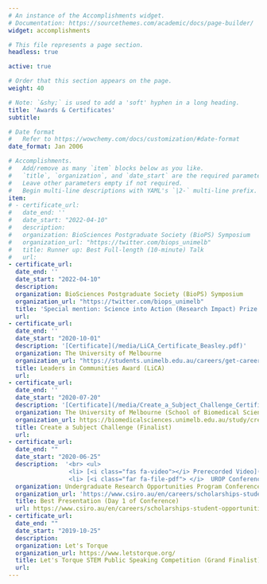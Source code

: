```yaml
---
# An instance of the Accomplishments widget.
# Documentation: https://sourcethemes.com/academic/docs/page-builder/
widget: accomplishments

# This file represents a page section.
headless: true

active: true

# Order that this section appears on the page.
weight: 40

# Note: `&shy;` is used to add a 'soft' hyphen in a long heading.
title: 'Awards & Certificates'
subtitle:

# Date format
#   Refer to https://wowchemy.com/docs/customization/#date-format
date_format: Jan 2006

# Accomplishments.
#   Add/remove as many `item` blocks below as you like.
#   `title`, `organization`, and `date_start` are the required parameters.
#   Leave other parameters empty if not required.
#   Begin multi-line descriptions with YAML's `|2-` multi-line prefix.
item:
# - certificate_url: 
#   date_end: ''
#   date_start: "2022-04-10"
#   description: 
#   organization: BioSciences Postgraduate Society (BioPS) Symposium
#   organization_url: "https://twitter.com/biops_unimelb"
#   title: Runner up: Best Full-length (10-minute) Talk
#   url: 
- certificate_url:
  date_end: ''
  date_start: "2022-04-10"
  description:
  organization: BioSciences Postgraduate Society (BioPS) Symposium
  organization_url: "https://twitter.com/biops_unimelb"
  title: 'Special mention: Science into Action (Research Impact) Prize'
  url:
- certificate_url: 
  date_end: ''
  date_start: "2020-10-01"
  description: '[Certificate](/media/LiCA_Certificate_Beasley.pdf)'
  organization: The University of Melbourne
  organization_url: "https://students.unimelb.edu.au/careers/get-career-ready/leadership-and-employability-programs/leaders-in-communities-award-lica"
  title: Leaders in Communities Award (LiCA)
  url: 
- certificate_url: 
  date_end: ''
  date_start: "2020-07-20"
  description: '[Certificate](/media/Create_a_Subject_Challenge_Certificate_Beasley.pdf)'
  organization: The University of Melbourne (School of Biomedical Sciences)
  organization_url: https://biomedicalsciences.unimelb.edu.au/study/create-a-subject-challenge
  title: Create a Subject Challenge (Finalist)
  url: 
- certificate_url: 
  date_end: ""
  date_start: "2020-06-25"
  description:  '<br> <ul> 
                 <li> [<i class="fas fa-video"></i> Prerecorded Video](/media/UROP_Conference_Beasley_Final.mp4) </li>
                 <li> [<i class="far fa-file-pdf"> </i>  UROP Conference Slides PDF](/media/UROP-Conference-2020.pdf) </li> </ul>'
  organization: Undergraduate Research Opportunities Program Conference
  organization_url: 'https://www.csiro.au/en/careers/scholarships-student-opportunities/undergraduate-studentships/urop'
  title: Best Presentation (Day 1 of Conference)
  url: https://www.csiro.au/en/careers/scholarships-student-opportunities/undergraduate-studentships/undergraduate-research-opportunities-program
- certificate_url: 
  date_end: ""
  date_start: "2019-10-25"
  description: 
  organization: Let's Torque
  organization_url: https://www.letstorque.org/
  title: Let's Torque STEM Public Speaking Competition (Grand Finalist)
  url: 
---
```

